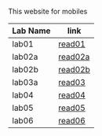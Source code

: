 This website for mobiles


| Lab Name       | link |
| ----------- | ----------- |
| lab01      | [read01](read01.md)|
| lab02a   | [read02a](lab02a.md)        |
|  lab02b      | [read02b](read01.md)|
|  lab03a      | [read03](readme03.md)|
|  lab04      | [read04](read04.md)|
|  lab05      | [read05](read05.md)|
|  lab06      | [read06](read6.md)|